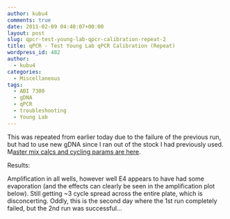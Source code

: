 ```yaml
---
author: kubu4
comments: true
date: 2011-02-09 04:40:07+00:00
layout: post
slug: qpcr-test-young-lab-qpcr-calibration-repeat-2
title: qPCR - Test Young Lab qPCR Calibration (Repeat)
wordpress_id: 482
author:
  - kubu4
categories:
  - Miscellaneous
tags:
  - ABI 7300
  - gDNA
  - qPCR
  - troubleshooting
  - Young Lab
---
```


This was repeated from earlier today due to the failure of the previous run, but had to use new gDNA since I ran out of the stock I had previously used. M[aster mix calcs and cycling params are here](http://eagle.fish.washington.edu/Arabidopsis/Notebook%20Workup%20Files/20110208-01.jpg).

Results:

Amplification in all wells, however well E4 appears to have had some evaporation (and the effects can clearly be seen in the amplification plot below). Still getting ~3 cycle spread across the entire plate, which is disconcerting. Oddly, this is the second day where the 1st run completely failed, but the 2nd run was successful...
